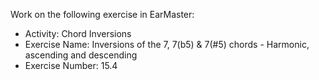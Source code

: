 Work on the following exercise in EarMaster:
- Activity: Chord Inversions
- Exercise Name: Inversions of the 7, 7(b5) & 7(#5) chords - Harmonic, ascending and descending
- Exercise Number: 15.4
